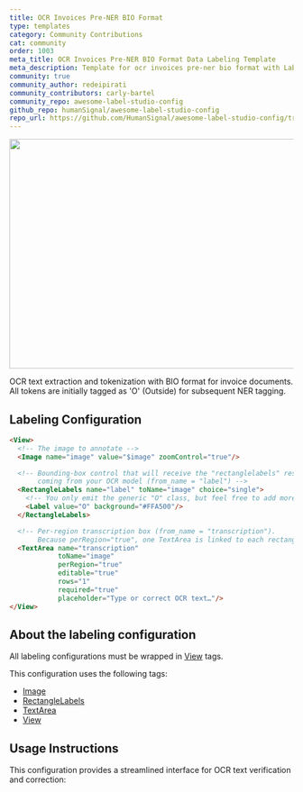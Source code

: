 ```yaml
---
title: OCR Invoices Pre-NER BIO Format
type: templates
category: Community Contributions
cat: community
order: 1003
meta_title: OCR Invoices Pre-NER BIO Format Data Labeling Template
meta_description: Template for ocr invoices pre-ner bio format with Label Studio
community: true
community_author: redeipirati
community_contributors: carly-bartel
community_repo: awesome-label-studio-config
github_repo: humanSignal/awesome-label-studio-config
repo_url: https://github.com/HumanSignal/awesome-label-studio-config/tree/main/label-configs/ocr-invoices-pre-ner-bio-format
---
```



<img src="/images/templates/ocr-invoices-pre-ner-bio-format.gif" alt="" class="gif-border" width="552px" height="408px" />

OCR text extraction and tokenization with BIO format for invoice documents. All tokens are initially tagged as 'O' (Outside) for subsequent NER tagging.

## Labeling Configuration

```html
<View>
  <!-- The image to annotate -->
  <Image name="image" value="$image" zoomControl="true"/>

  <!-- Bounding-box control that will receive the "rectanglelabels" results
       coming from your OCR model (from_name = "label") -->
  <RectangleLabels name="label" toName="image" choice="single">
    <!-- You only emit the generic "O" class, but feel free to add more labels -->
    <Label value="O" background="#FFA500"/>
  </RectangleLabels>

  <!-- Per-region transcription box (from_name = "transcription").
       Because perRegion="true", one TextArea is linked to each rectangle. -->
  <TextArea name="transcription"
            toName="image"
            perRegion="true"
            editable="true"
            rows="1"
            required="true"
            placeholder="Type or correct OCR text…"/>
</View>
```

## About the labeling configuration

All labeling configurations must be wrapped in [View](/tags/view.html) tags.

This configuration uses the following tags:

- [Image](/tags/image.html)
- [RectangleLabels](/tags/rectanglelabels.html)
- [TextArea](/tags/textarea.html)
- [View](/tags/view.html)

## Usage Instructions

This configuration provides a streamlined interface for OCR text verification and correction:

